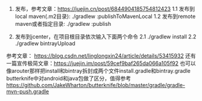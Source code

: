 1. 发布，参考文章：https://juejin.cn/post/6844904185754812423
1.1 发布到local maven(.m2目录): ./gradlew :publishToMavenLocal
1.2 发布到remote maven或者指定目录: ./gradlew :publish


2. 发布到jcenter，在项目根目录依次输入下面两个命令
2.1 ./gradlew install
2.2 ./gradlew bintrayUpload

参考文章： https://blog.csdn.net/linglongxin24/article/details/53415932
还有一篇宣传极简文章：https://juejin.im/post/59cef9baf265da066a105f92
也可以像arouter那样把install和bintray拆封成两个文件install.gradle和bintray.gradle
butterknife中对android和java包做了区分，值得参考 https://github.com/JakeWharton/butterknife/blob/master/gradle/gradle-mvn-push.gradle
